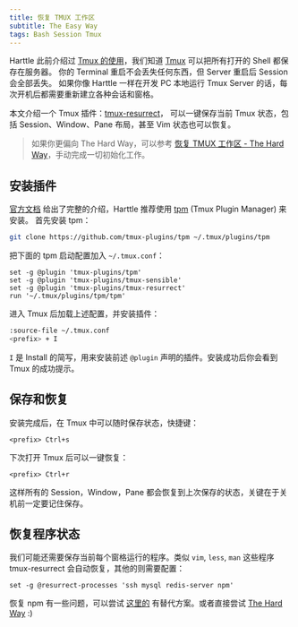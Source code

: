 ```yaml
---
title: 恢复 TMUX 工作区
subtitle: The Easy Way
tags: Bash Session Tmux
---
```


Harttle 此前介绍过 [Tmux 的使用][tmux-startup]，我们知道 [Tmux][tmux] 可以把所有打开的 Shell 都保存在服务器。
你的 Terminal 重启不会丢失任何东西，但 Server 重启后 Session 会全部丢失。
如果你像 Harttle 一样在开发 PC 本地运行 Tmux Server 的话，每次开机后都需要重新建立各种会话和窗格。

本文介绍一个 Tmux 插件：[tmux-resurrect](https://github.com/tmux-plugins/tmux-resurrect)，
可以一键保存当前 Tmux 状态，包括 Session、Window、Pane 布局，甚至 Vim 状态也可以恢复。

> 如果你更偏向 The Hard Way，可以参考 [恢复 TMUX 工作区 - The Hard Way](/2016/09/23/tmux-workspace-setup.html)，手动完成一切初始化工作。

<!--more-->

## 安装插件

[官方文档][tmux-resurrect] 给出了完整的介绍，Harttle 推荐使用 [tpm][tpm] (Tmux Plugin Manager) 来安装。
首先安装 tpm：

```bash
git clone https://github.com/tmux-plugins/tpm ~/.tmux/plugins/tpm
```

把下面的 tpm 启动配置加入 `~/.tmux.conf`：

```
set -g @plugin 'tmux-plugins/tpm'
set -g @plugin 'tmux-plugins/tmux-sensible'
set -g @plugin 'tmux-plugins/tmux-resurrect'
run '~/.tmux/plugins/tpm/tpm'
```

进入 Tmux 后加载上述配置，并安装插件：

```bash
:source-file ~/.tmux.conf
<prefix> + I
```

`I` 是 Install 的简写，用来安装前述 `@plugin` 声明的插件。安装成功后你会看到 Tmux 的成功提示。

## 保存和恢复

安装完成后，在 Tmux 中可以随时保存状态，快捷键：

```
<prefix> Ctrl+s
```

下次打开 Tmux 后可以一键恢复：

```
<prefix> Ctrl+r
```

这样所有的 Session，Window，Pane 都会恢复到上次保存的状态，关键在于关机前一定要记住保存。

## 恢复程序状态

我们可能还需要保存当前每个窗格运行的程序。类似 `vim`, `less`, `man` 这些程序 tmux-resurrect 会自动恢复，其他的则需要配置：

```
set -g @resurrect-processes 'ssh mysql redis-server npm'
```

恢复 npm 有一些问题，可以尝试 [这里的][restore-doc] 有替代方案。或者直接尝试 [The Hard Way][the-hard-way] :)

[tmux-startup]: /2015/11/06/tmux-startup.html
[tmux-resurrect]: https://github.com/tmux-plugins/tmux-resurrect
[tpm]: https://github.com/tmux-plugins/tpm
[tmux]: https://wiki.archlinux.org/index.php/tmux
[the-hard-way]: /2016/09/23/tmux-workspace-setup.html
[restore-doc]: https://github.com/tmux-plugins/tmux-resurrect/blob/master/docs/restoring_programs.md
